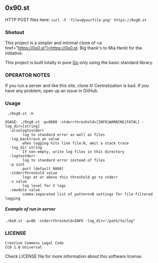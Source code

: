 ## 0x90.st

HTTP POST files here:
    `curl -F 'file=@yourfile.png' https://0xg0.st`


### Shotout

This project is a simpler and minimal clone of <a href="https://0x0.st"l>https://0x0.st</a>.
Big thank's to <a>Mia Herkt</a> for the initiative.

This project is built totally in pure [Go](https://go.dev) only using the basic standard library.


### OPERATOR NOTES
If you run a server and like this site, clone it! Centralization is bad.
If you have any problem, open up an issue in GitHub.

[](https://github.com/joaoofreitas/0x90.st)

### Usage


` ./0xg0.st -h`

```
USAGE: ./0xg0.st -p=8080 -stderrthreshold=[INFO|WARNING|FATAL] -log_dir=[string]
  -alsologtostderr
        log to standard error as well as files
  -log_backtrace_at value
        when logging hits line file:N, emit a stack trace
  -log_dir string
        If non-empty, write log files in this directory
  -logtostderr
        log to standard error instead of files
  -p uint
        port (default 8000)
  -stderrthreshold value
        logs at or above this threshold go to stderr
  -v value
        log level for V logs
  -vmodule value
        comma-separated list of pattern=N settings for file-filtered logging
```

##### Example of run in server

`./0x0.st -p=80 -stderrthreshold=INFO -log_dir="/path/to/log"`

### LICENSE

```
Creative Commons Legal Code
CC0 1.0 Universal
```

Check LICENSE file for more information about this software license.
